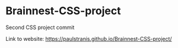 # Brainnest-CSS-project
Second CSS project commit

Link to website: https://paulstranis.github.io/Brainnest-CSS-project/
